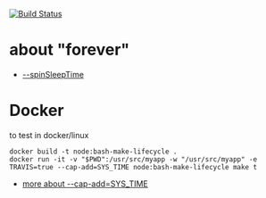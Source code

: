 
[![Build Status](https://travis-ci.org/stopsopa/bash-make-lifecycle.svg?branch=master)](https://travis-ci.org/stopsopa/bash-make-lifecycle)

# about "forever"

- [--spinSleepTime](https://stackoverflow.com/a/37166482/5560682)

# Docker


 
 
to test in docker/linux

    docker build -t node:bash-make-lifecycle .
    docker run -it -v "$PWD":/usr/src/myapp -w "/usr/src/myapp" -e TRAVIS=true --cap-add=SYS_TIME node:bash-make-lifecycle make t


- [more about --cap-add=SYS_TIME](https://docs.docker.com/engine/reference/run/#runtime-privilege-and-linux-capabilities)

 
 